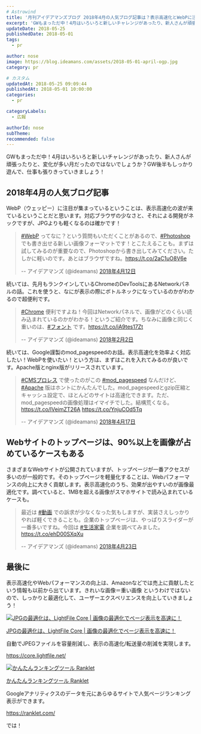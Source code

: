 ```yaml
---
# Astrowind
title: '月刊アイデアマンズブログ 2018年4月の人気ブログ記事は？表示高速化とWebPに注目が集まってます。'
excerpt: 'GWもまっただ中！4月はいろいろと新しいチャレンジがあったり、新人さんが頑張った...'
updateDate: 2018-05-25
publishedDate: 2018-05-01
tags: 
  - pr

author: nose
image: https://blog.ideamans.com/assets/2018-05-01-april-ogp.jpg
category: pr

# カスタム
updatedAt: 2018-05-25 09:09:44
publishedAt: 2018-05-01 10:00:00
categories: 
  - pr

categoryLabels: 
  - 広報

authorId: nose
subTheme: 
recommended: false
---
```


<p>GWもまっただ中！4月はいろいろと新しいチャレンジがあったり、新人さんが頑張ったりと、変化が多い月だったのではないでしょうか？GW後半もしっかり遊んで、仕事も張りきっていきましょう！</p>
<h2>2018年4月の人気ブログ記事</h2>
<p>WebP（ウェッピー）に注目が集まっているということは、表示高速化の波が来ているということだと思います。対応ブラウザの少なさと、それによる開発がネックですが、JPGよりも軽くなるのは確かです！</p>
<blockquote class="twitter-tweet" data-lang="ja">
<p lang="ja" dir="ltr"><a href="https://twitter.com/hashtag/WebP?src=hash&amp;ref_src=twsrc%5Etfw">#WebP</a> ってなに？という質問もいただくことがあるので、<a href="https://twitter.com/hashtag/Photoshop?src=hash&amp;ref_src=twsrc%5Etfw">#Photoshop</a> でも書き出せる新しい画像フォーマットです！とこたえることも。まずは試してみるのが重要なので、Photoshopから書き出してみてください。たしかに軽いのです。あとはブラウザですね。<a href="https://t.co/2aC1uO8V6e">https://t.co/2aC1uO8V6e</a></p>
-- アイデアマンズ (@ideamans) <a href="https://twitter.com/ideamans/status/984270744501665792?ref_src=twsrc%5Etfw">2018年4月12日</a></blockquote>
<script async="" src="https://platform.twitter.com/widgets.js" charset="utf-8" type="text/javascript"></script>
<p> </p>
<p>続いては、先月もランクインしているChromeのDevToolsにあるNetworkパネルの話。これを使うと、なにが表示の際にボトルネックになっているのかがわかるので超便利です。</p>
<blockquote class="twitter-tweet" data-lang="ja">
<p lang="ja" dir="ltr"><a href="https://twitter.com/hashtag/Chrome?src=hash&amp;ref_src=twsrc%5Etfw">#Chrome</a> 便利ですよね！今回はNetworkパネルで、画像がどのくらい読み込まれているのかがわかる！というご紹介です。ちなみに画像と同じく重いのは、<a href="https://twitter.com/hashtag/%E3%83%95%E3%82%A9%E3%83%B3%E3%83%88?src=hash&amp;ref_src=twsrc%5Etfw">#フォント</a> です。<a href="https://t.co/iA9tes17Zt">https://t.co/iA9tes17Zt</a></p>
-- アイデアマンズ (@ideamans) <a href="https://twitter.com/ideamans/status/959235287011483653?ref_src=twsrc%5Etfw">2018年2月2日</a></blockquote>
<script async="" src="https://platform.twitter.com/widgets.js" charset="utf-8" type="text/javascript"></script>
<p> </p>
<p>続いては、Google謹製のmod_pagespeedのお話。表示高速化を効率よく対応したい！WebPを使いたい！という方は、まずはこれを入れてみるのが良いです。Apache版とnginx版がリリースされています。</p>
<blockquote class="twitter-tweet" data-lang="ja">
<p lang="ja" dir="ltr"><a href="https://twitter.com/hashtag/CMS%E3%83%97%E3%83%AD%E3%83%AC%E3%82%B9?src=hash&amp;ref_src=twsrc%5Etfw">#CMSプロレス</a> で使ったのがこの <a href="https://twitter.com/hashtag/mod_pagespeed?src=hash&amp;ref_src=twsrc%5Etfw">#mod_pagespeed</a> なんだけど、<a href="https://twitter.com/hashtag/Apache?src=hash&amp;ref_src=twsrc%5Etfw">#Apache</a> 版はホントにかんたんでした。mod_pagespeedとgzip圧縮とキャッシュ設定で、ほとんどのサイトは高速化できます。ただ、mod_pagespeedの画像処理はイマイチでした。結構荒くなる。<a href="https://t.co/lVeimZT26A">https://t.co/lVeimZT26A</a> <a href="https://t.co/YnjuCOd5Tq">https://t.co/YnjuCOd5Tq</a></p>
-- アイデアマンズ (@ideamans) <a href="https://twitter.com/ideamans/status/986036344857051136?ref_src=twsrc%5Etfw">2018年4月17日</a></blockquote>
<script async="" src="https://platform.twitter.com/widgets.js" charset="utf-8" type="text/javascript"></script>
<p> </p>
<h2>Webサイトのトップページは、90%以上を画像が占めているケースもある</h2>
<p>さまざまなWebサイトが公開されていますが、トップページが一番アクセスが多いのが一般的です。そのトップページを軽量化することは、Webパフォーマンスの向上に大きく貢献します。表示高速化のうち、効果が出やすいのが画像最適化です。調べていると、1MBを超える画像がスマホサイトで読み込まれているケースも。</p>
<blockquote class="twitter-tweet" data-lang="ja">
<p lang="ja" dir="ltr">最近は <a href="https://twitter.com/hashtag/%E5%8B%95%E7%94%BB?src=hash&amp;ref_src=twsrc%5Etfw">#動画</a> での訴求が少なくなった気もしますが、実装さえしっかりやれば軽くできることも。企業のトップページは、やっぱりスライダーが一番多いですね。今回は <a href="https://twitter.com/hashtag/%E7%94%9F%E6%B4%BB%E5%AE%B6%E9%9B%BB?src=hash&amp;ref_src=twsrc%5Etfw">#生活家電</a> 企業を調べてみました。<a href="https://t.co/ehD00SXqXu">https://t.co/ehD00SXqXu</a></p>
-- アイデアマンズ (@ideamans) <a href="https://twitter.com/ideamans/status/988236043827666944?ref_src=twsrc%5Etfw">2018年4月23日</a></blockquote>
<script async="" src="https://platform.twitter.com/widgets.js" charset="utf-8" type="text/javascript"></script>
<p> </p>
<h2>最後に</h2>
<p>表示高速化やWebパフォーマンスの向上は、Amazonなどでは売上に貢献したという情報も以前から出ています。きれいな画像＝重い画像 というわけではないので、しっかりと最適化して、ユーザーエクスペリエンスを向上していきましょう！</p>
<div class="serviceBox">
<div class="serviceImage"><a href="https://core.lightfile.net/" target="_blank"><img src="https://blog.ideamans.com/assets/service-lfc.jpg" alt="JPGの最適化は、LightFile Core | 画像の最適化でページ表示を高速に！"></a></div>
<div class="serviceText">
<p class="serviceTitle"><a href="https://core.lightfile.net/" target="_blank">JPGの最適化は、LightFile Core | 画像の最適化でページ表示を高速に！</a></p>
<p class="serviceDesc">自動でJPEGファイルを容量削減し、表示の高速化/転送量の削減を実現します。</p>
<p class="serviceLink"><a href="https://core.lightfile.net/" target="_blank">https://core.lightfile.net/</a></p>
</div>
</div>
<div class="serviceBox">
<div class="serviceImage"><a href="https://ranklet.com/" target="_blank"><img src="https://blog.ideamans.com/assets/service-ranklet.jpg" alt="かんたんランキングツール Ranklet"></a></div>
<div class="serviceText">
<p class="serviceTitle"><a href="https://ranklet.com/" target="_blank">かんたんランキングツール Ranklet</a></p>
<p class="serviceDesc">Googleアナリティクスのデータを元にあらゆるサイトで人気ページランキング表示ができます。</p>
<p class="serviceLink"><a href="https://ranklet.com/" target="_blank">https://ranklet.com/</a></p>
</div>
</div>
<p>では！</p>
<p> </p>
